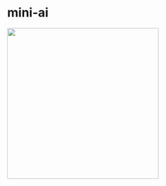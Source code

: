# mini-ai
<img src="https://github.com/shehab-ashraf/mini-ai/assets/61033121/7766095b-56d7-4e15-a79f-5694e47647f0" width="350" />
